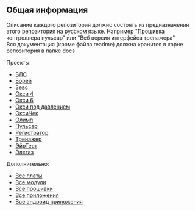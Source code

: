 ## Общая информация
Описание каждого репозитория должно состоять из предназначения этого репозитория на русском языке. Например "Прошивка контроллера пульсар" или "Веб версия интерфейса тренажера" \
Вся документация (кроме файла readme) должна хранится в корне репозитория в папке docs

Проекты:
- [БЛС](https://github.com/search?q=topic%3Abls+org%3ALLCSecondBreath&type=Repositories)
- [Борей](https://github.com/search?q=topic%3Aborey+org%3ALLCSecondBreath&type=Repositories)
- [Зевс](https://github.com/search?q=topic%3Azeus+org%3ALLCSecondBreath&type=Repositories)
- [Окси 4](https://github.com/search?q=topic%3Aoxy4+org%3ALLCSecondBreath&type=Repositories)
- [Окси 6](https://github.com/search?q=topic%3Aoxy6+org%3ALLCSecondBreath&type=Repositories)
- [Окси под давлением](https://github.com/search?q=topic%3Aoxypress+org%3ALLCSecondBreath&type=Repositories)
- [ОксиЧек](https://github.com/search?q=topic%3Aoxycheck+org%3ALLCSecondBreath&type=Repositories)
- [Олимп](https://github.com/search?q=topic%3Aolymp+org%3ALLCSecondBreath&type=Repositories)
- [Пульсар](https://github.com/search?q=topic%3Apulsar+org%3ALLCSecondBreath&type=Repositories)
- [Регистратор](https://github.com/search?q=topic%3Aregistrator+org%3ALLCSecondBreath&type=Repositories)
- [Тренажер](https://github.com/search?q=topic%3Acoach+org%3ALLCSecondBreath+fork%3Atrue&type=repositories)
- [ЭйрТест](https://github.com/search?q=topic%3Aairtest+org%3ALLCSecondBreath&type=Repositories)
- [Элегаз](https://github.com/search?q=topic%3Aelegas+org%3ALLCSecondBreath&type=Repositories)

Дополнительно:
- [Все платы](https://github.com/search?q=topic%3Aboards+org%3ALLCSecondBreath&type=Repositories)
- [Все модули](https://github.com/search?q=topic%3Amodule+org%3ALLCSecondBreath&type=Repositories)
- [Все прошивки](https://github.com/search?q=topic%3Afirmware+org%3ALLCSecondBreath&type=Repositories)
- [Все приложения](https://github.com/search?q=topic%3Aapp+org%3ALLCSecondBreath&type=Repositories)
- [Все андроид приложения](https://github.com/search?q=topic%3Aandroid+org%3ALLCSecondBreath&type=Repositories)
